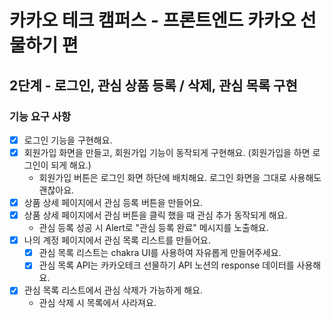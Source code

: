 # 카카오 테크 캠퍼스 - 프론트엔드 카카오 선물하기 편
## 2단계 - 로그인, 관심 상품 등록 / 삭제, 관심 목록 구현

### 기능 요구 사항
- [x] 로그인 기능을 구현해요.
- [x] 회원가입 화면을 만들고, 회원가입 기능이 동작되게 구현해요. (회원가입을 하면 로그인이 되게 해요.)
  - 회원가입 버튼은 로그인 화면 하단에 배치해요. 로그인 화면을 그대로 사용해도 괜찮아요.
- [x] 상품 상세 페이지에서 관심 등록 버튼을 만들어요.
- [x] 상품 상세 페이지에서 관심 버튼을 클릭 했을 때 관심 추가 동작되게 해요.
  - 관심 등록 성공 시 Alert로 "관심 등록 완료" 메시지를 노출해요.
- [x] 나의 계정 페이지에서 관심 목록 리스트를 만들어요.
  - [x] 관심 목록 리스트는 chakra UI를 사용하여 자유롭게 만들어주세요.
  - [x] 관심 목록 API는 카카오테크 선물하기 API 노션의 response 데이터를 사용해요.
- [x] 관심 목록 리스트에서 관심 삭제가 가능하게 해요.
  - 관심 삭제 시 목록에서 사라져요.